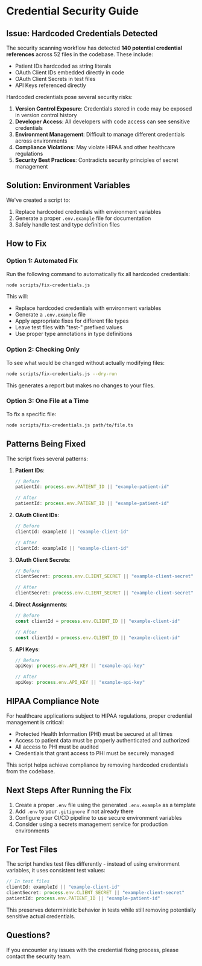 # Credential Security Guide

## Issue: Hardcoded Credentials Detected

The security scanning workflow has detected **140 potential credential references** across 52 files in the codebase. These include:

- Patient IDs hardcoded as string literals
- OAuth Client IDs embedded directly in code
- OAuth Client Secrets in test files
- API Keys referenced directly

Hardcoded credentials pose several security risks:
1. **Version Control Exposure**: Credentials stored in code may be exposed in version control history
2. **Developer Access**: All developers with code access can see sensitive credentials
3. **Environment Management**: Difficult to manage different credentials across environments
4. **Compliance Violations**: May violate HIPAA and other healthcare regulations
5. **Security Best Practices**: Contradicts security principles of secret management

## Solution: Environment Variables

We've created a script to:
1. Replace hardcoded credentials with environment variables
2. Generate a proper `.env.example` file for documentation
3. Safely handle test and type definition files

## How to Fix

### Option 1: Automated Fix

Run the following command to automatically fix all hardcoded credentials:

```bash
node scripts/fix-credentials.js
```

This will:
- Replace hardcoded credentials with environment variables
- Generate a `.env.example` file
- Apply appropriate fixes for different file types
- Leave test files with "test-" prefixed values
- Use proper type annotations in type definitions

### Option 2: Checking Only

To see what would be changed without actually modifying files:

```bash
node scripts/fix-credentials.js --dry-run
```

This generates a report but makes no changes to your files.

### Option 3: One File at a Time

To fix a specific file:

```bash
node scripts/fix-credentials.js path/to/file.ts
```

## Patterns Being Fixed

The script fixes several patterns:

1. **Patient IDs**:
   ```typescript
   // Before
   patientId: process.env.PATIENT_ID || "example-patient-id"

   // After
   patientId: process.env.PATIENT_ID || "example-patient-id"
   ```

2. **OAuth Client IDs**:
   ```typescript
   // Before
   clientId: exampleId || "example-client-id"

   // After
   clientId: exampleId || "example-client-id"
   ```

3. **OAuth Client Secrets**:
   ```typescript
   // Before
   clientSecret: process.env.CLIENT_SECRET || "example-client-secret"

   // After
   clientSecret: process.env.CLIENT_SECRET || "example-client-secret"
   ```

4. **Direct Assignments**:
   ```typescript
   // Before
   const clientId = process.env.CLIENT_ID || "example-client-id"

   // After
   const clientId = process.env.CLIENT_ID || "example-client-id"
   ```

5. **API Keys**:
   ```typescript
   // Before
   apiKey: process.env.API_KEY || "example-api-key"

   // After
   apiKey: process.env.API_KEY || "example-api-key"
   ```

## HIPAA Compliance Note

For healthcare applications subject to HIPAA regulations, proper credential management is critical:

- Protected Health Information (PHI) must be secured at all times
- Access to patient data must be properly authenticated and authorized
- All access to PHI must be audited
- Credentials that grant access to PHI must be securely managed

This script helps achieve compliance by removing hardcoded credentials from the codebase.

## Next Steps After Running the Fix

1. Create a proper `.env` file using the generated `.env.example` as a template
2. Add `.env` to your `.gitignore` if not already there
3. Configure your CI/CD pipeline to use secure environment variables
4. Consider using a secrets management service for production environments

## For Test Files

The script handles test files differently - instead of using environment variables, it uses consistent test values:

```typescript
// In test files
clientId: exampleId || "example-client-id"
clientSecret: process.env.CLIENT_SECRET || "example-client-secret"
patientId: process.env.PATIENT_ID || "example-patient-id"
```

This preserves deterministic behavior in tests while still removing potentially sensitive actual credentials.

## Questions?

If you encounter any issues with the credential fixing process, please contact the security team.